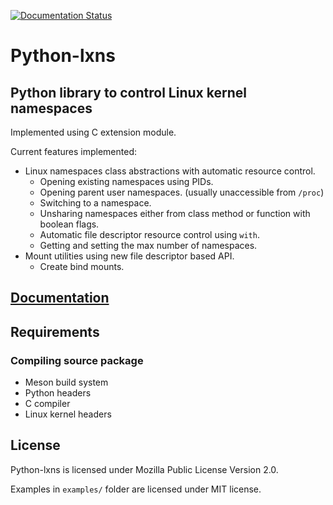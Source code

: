 <!--
SPDX-License-Identifier: MPL-2.0
SPDX-FileCopyrightText: 2023 igo95862
-->

[![Documentation Status](https://readthedocs.org/projects/python-lxns/badge/?version=latest)](https://python-lxns.readthedocs.io/en/latest/?badge=latest)

# Python-lxns

## Python library to control Linux kernel namespaces

Implemented using C extension module.

Current features implemented:

* Linux namespaces class abstractions with automatic resource control.
    * Opening existing namespaces using PIDs.
    * Opening parent user namespaces. (usually unaccessible from `/proc`)
    * Switching to a namespace.
    * Unsharing namespaces either from class method or function with boolean flags.
    * Automatic file descriptor resource control using `with`.
    * Getting and setting the max number of namespaces.
* Mount utilities using new file descriptor based API.
    * Create bind mounts.

## [Documentation](https://python-lxns.readthedocs.io/en/latest/)

## Requirements

### Compiling source package

* Meson build system
* Python headers
* C compiler
* Linux kernel headers

## License

Python-lxns is licensed under Mozilla Public License Version 2.0.

Examples in `examples/` folder are licensed under MIT license.
